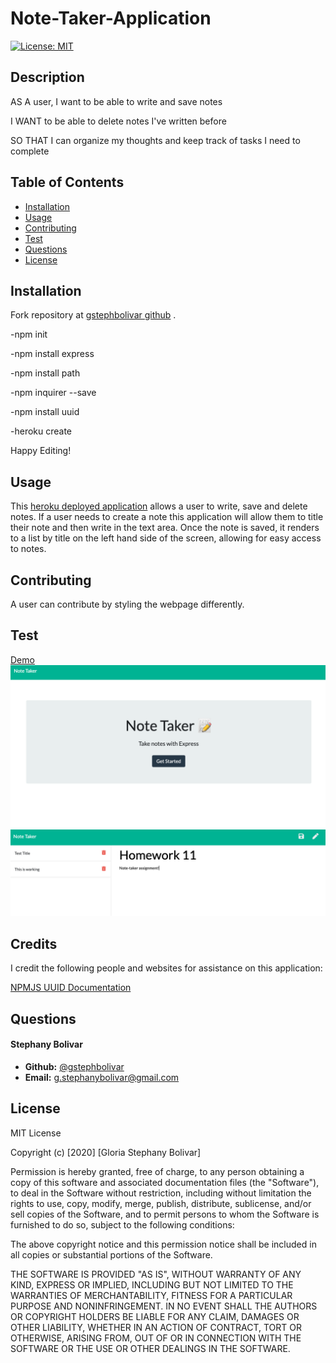 # Note-Taker-Application

[![License: MIT](https://img.shields.io/badge/License-MIT-yellow.svg)](https://opensource.org/licenses/MIT)

## Description

AS A user, I want to be able to write and save notes

I WANT to be able to delete notes I've written before

SO THAT I can organize my thoughts and keep track of tasks I need to complete

## **Table of Contents**

* [Installation](#installation)
* [Usage](#usage)
* [Contributing](#usage)
* [Test](#test)
* [Questions](#questions)
* [License](#license)

## Installation

Fork repository at [gstephbolivar github](https://github.com/gstephbolivar/note-taker) .

-npm init 

-npm install express

-npm install path

-npm inquirer --save

-npm install uuid

-heroku create

Happy Editing!

## Usage

This [heroku deployed application](https://floating-plains-97674.herokuapp.com/) allows a user to write, save and delete notes. If a user needs to create a note this application will allow them to title their note and then write in the text area. Once the note is saved, it renders to a list by title on the left hand side of the screen, allowing for easy access to notes. 

## Contributing

A user can contribute by styling the webpage differently. 

## Test

[Demo]()
![NoteTakerHomePage](./images/note-taker.png)
![NoteTakerNotePage](./images/notepage.png)

## Credits

I credit the following people and websites for assistance on this application:

[NPMJS UUID Documentation](https://www.npmjs.com/package/uuid)

## Questions

####  **Stephany Bolivar** 
*  **Github:** [@gstephbolivar](https://github.com/gstephbolivar)
*  **Email:** [g.stephanybolivar@gmail.com](g.stephanybolivar@gmail.com)

## License

MIT License

Copyright (c) [2020] [Gloria Stephany Bolivar]

Permission is hereby granted, free of charge, to any person obtaining a copy
of this software and associated documentation files (the "Software"), to deal
in the Software without restriction, including without limitation the rights
to use, copy, modify, merge, publish, distribute, sublicense, and/or sell
copies of the Software, and to permit persons to whom the Software is
furnished to do so, subject to the following conditions:

The above copyright notice and this permission notice shall be included in all
copies or substantial portions of the Software.

THE SOFTWARE IS PROVIDED "AS IS", WITHOUT WARRANTY OF ANY KIND, EXPRESS OR
IMPLIED, INCLUDING BUT NOT LIMITED TO THE WARRANTIES OF MERCHANTABILITY,
FITNESS FOR A PARTICULAR PURPOSE AND NONINFRINGEMENT. IN NO EVENT SHALL THE
AUTHORS OR COPYRIGHT HOLDERS BE LIABLE FOR ANY CLAIM, DAMAGES OR OTHER
LIABILITY, WHETHER IN AN ACTION OF CONTRACT, TORT OR OTHERWISE, ARISING FROM,
OUT OF OR IN CONNECTION WITH THE SOFTWARE OR THE USE OR OTHER DEALINGS IN THE
SOFTWARE.
